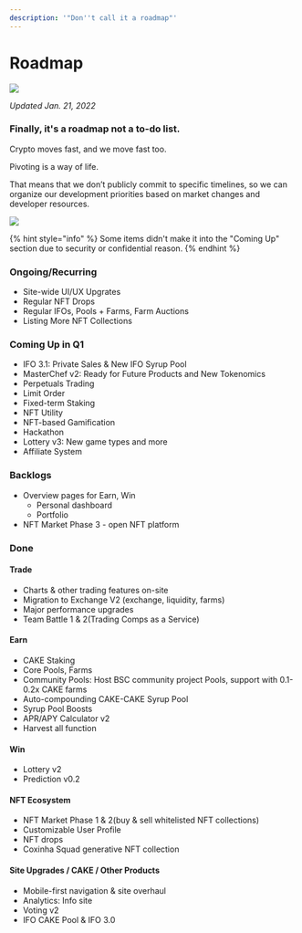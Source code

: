 ```yaml
---
description: '"Don''t call it a roadmap"'
---
```


# Roadmap

![](<.gitbook/assets/docs masthead (19) (1).png>)

_Updated Jan. 21, 2022_

### Finally, it's a roadmap not a to-do list.

Crypto moves fast, and we move fast too.

Pivoting is a way of life.

That means that we don’t publicly commit to specific timelines, so we can organize our development priorities based on market changes and developer resources.

![](.gitbook/assets/roadmap.png)

{% hint style="info" %}
Some items didn't make it into the "Coming Up" section due to security or confidential reason.
{% endhint %}

### Ongoing/Recurring

* Site-wide UI/UX Upgrates
* Regular NFT Drops
* Regular IFOs, Pools + Farms, Farm Auctions
* Listing More NFT Collections

### Coming Up in Q1

* IFO 3.1: Private Sales & New IFO Syrup Pool
* MasterChef v2: Ready for Future Products and New Tokenomics
* Perpetuals Trading
* Limit Order
* Fixed-term Staking
* NFT Utility
* NFT-based Gamification
* Hackathon
* Lottery v3: New game types and more
* Affiliate System

### Backlogs

* Overview pages for Earn, Win
  * Personal dashboard
  * Portfolio
* NFT Market Phase 3 - open NFT platform

### Done

#### Trade

* Charts & other trading features on-site
* Migration to Exchange V2 (exchange, liquidity, farms)
* Major performance upgrades
* Team Battle 1 & 2(Trading Comps as a Service)

#### Earn

* CAKE Staking
* Core Pools, Farms
* Community Pools: Host BSC community project Pools, support with 0.1-0.2x CAKE farms
* Auto-compounding CAKE-CAKE Syrup Pool
* Syrup Pool Boosts
* APR/APY Calculator v2
* Harvest all function

#### Win

* Lottery v2
* Prediction v0.2

#### NFT Ecosystem

* NFT Market Phase 1 & 2(buy & sell whitelisted NFT collections)
* Customizable User Profile
* NFT drops
* Coxinha Squad generative NFT collection

#### Site Upgrades / CAKE / Other Products

* Mobile-first navigation & site overhaul
* Analytics: Info site
* Voting v2
* IFO CAKE Pool & IFO 3.0

